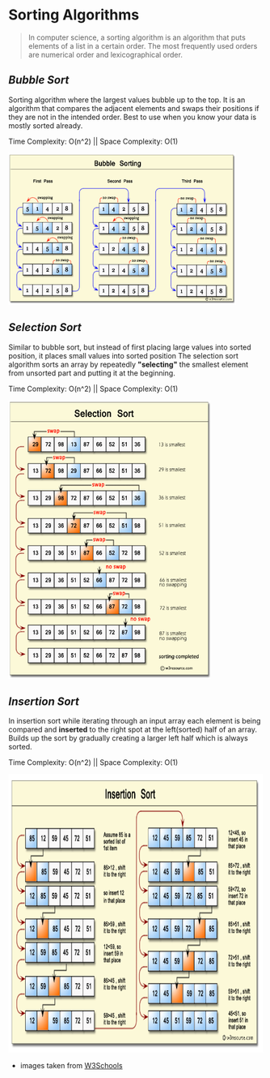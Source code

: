
# Sorting Algorithms

> In computer science, a sorting algorithm is an algorithm that puts elements of a list in a certain order. The most frequently used orders are numerical order and lexicographical order.

## _Bubble Sort_

Sorting algorithm where the largest values bubble up to the top. 
It is an algorithm that compares the adjacent elements and swaps their positions if they are not in the intended order.
Best to use when you know your data is mostly sorted already.


Time Complexity: O(n^2) || Space Complexity: O(1)

<img src="../images/bubble.png" width="450" height="300">


## _Selection Sort_

Similar to bubble sort, but instead of first placing large values into sorted position, it places small values into sorted position
The selection sort algorithm sorts an array by repeatedly **"selecting"** the smallest element from unsorted part and putting it at the beginning. 


Time Complexity: O(n^2) || Space Complexity: O(1)

<img src="../images/selection.png" width="400" height="550">


## _Insertion Sort_

In insertion sort while iterating through an input array each element is being compared and **inserted** to the right spot at the left(sorted) half of an array.
Builds up the sort by gradually creating a larger left half which is always sorted.


Time Complexity: O(n^2) || Space Complexity: O(1)

<img src="../images/insertion.png" width="550" height="550">









* images taken from [W3Schools](https://www.w3schools.com/)
